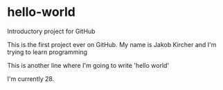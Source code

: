 # hello-world
Introductory project for GitHub

This is the first project ever on GitHub. My name is Jakob Kircher and I'm trying to learn programming

This is another line where I'm going to write 'hello world'

I'm currently 28.
